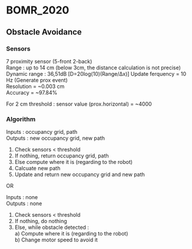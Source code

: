 # BOMR_2020


## Obstacle Avoidance
### Sensors
7 proximity sensor (5-front 2-back)  
Range : up to 14 cm (below 3cm, the distance calculation is not precise)  
Dynamic range : 36,51dB [D=20log(10)(Range/Δx)]
Update ferquency = 10 Hz (Generate prox event)  
Resolution = ~0.003 cm  
Accuracy = ~97.84%  

For 2 cm threshold : sensor value (prox.horizontal) = ~4000  


### Algorithm
Inputs : occupancy grid, path  
Outputs : new occupancy grid, new path  

1) Check sensors < threshold  
2) If nothing, return occupancy grid, path  
3) Else compute where it is (regarding to the robot)  
4) Calcuate new path  
5) Update and return new occupancy grid and new path  

OR

Inputs : none  
Outputs : none  

1) Check sensors < threshold  
2) If nothing, do nothing  
3) Else, while obstacle detected :  
    a) Compute where it is (regarding to the robot)  
    b) Change motor speed to avoid it  
